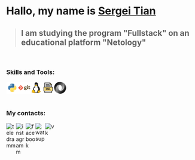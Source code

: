 # Hallo, my name is [**Sergei Tian**](https://github.com/STian-88)

> ## I am studying the program "Fullstack" on an educational platform "Netology"
<br />

### Skills and Tools:

[<img align='left' alt='Python' width='32px' src='https://raw.githubusercontent.com/github/explore/80688e429a7d4ef2fca1e82350fe8e3517d3494d/topics/python/python.png'/>]( https://github.com/STian-88)
[<img align='left' alt='GIT' width='32px' src='https://raw.githubusercontent.com/github/explore/80688e429a7d4ef2fca1e82350fe8e3517d3494d/topics/git/git.png'/>]( https://github.com/STian-88)
[<img align='left' alt='Python' width='32px' src='https://raw.githubusercontent.com/github/explore/80688e429a7d4ef2fca1e82350fe8e3517d3494d/topics/linux/linux.png'/>]( https://github.com/STian-88)
[<img align='left' alt='Python' width='32px' src='https://raw.githubusercontent.com/github/explore/05a6f4c574a32b6b2f04c2e589f6c82d9df46a5d/topics/xml/xml.png'/>]( https://github.com/STian-88)
[<img align='left' alt='Python' width='32px' src='https://raw.githubusercontent.com/github/explore/80688e429a7d4ef2fca1e82350fe8e3517d3494d/topics/json/json.png'/>]( https://github.com/STian-88)

<br />
<br />
<br />

### My contacts:

[<img align='left' alt='teledramm' width='26px' src='https://cdn-icons-png.flaticon.com/512/2111/2111646.png' />](http://t.me/STian1988)
[<img align='left' alt='instagramm' width='26px' src='https://cdn-icons-png.flaticon.com/512/1409/1409946.png' />]()
[<img align='left' alt='facebook' width='26px' src='https://cdn-icons-png.flaticon.com/512/733/733547.png' />]()
[<img align='left' alt='watsup' width='26px' src='https://cdn-icons-png.flaticon.com/512/733/733585.png' />]()
[<img align='left' alt='vk' width='26px' src='https://cdn-icons-png.flaticon.com/512/733/733583.png' />](https://vk.com/s.tyan88)
